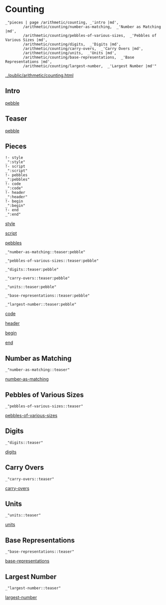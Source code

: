 # Counting

    _"pieces | page /arithmetic/counting, _'intro |md',
            /arithmetic/counting/number-as-matching,  _'Number as Matching |md',
            /arithmetic/counting/pebbles-of-various-sizes,  _'Pebbles of Various Sizes |md',
            /arithmetic/counting/digits,  _'Digits |md',
            /arithmetic/counting/carry-overs,  _'Carry Overs |md',
            /arithmetic/counting/units,  _'Units |md',
            /arithmetic/counting/base-representations,  _'Base Representations |md',
            /arithmetic/counting/largest-number,  _'Largest Number |md'"

[../public/arithmetic/counting.html](# "save:")


## Intro

[pebble]()

## Teaser

[pebble]()

## Pieces

    !- style
    _":style"
    !- script
    _":script"
    !- pebbles
    _":pebbles"
    !- code
    _":code"
    !- header
    _":header"
    !- begin
    _":begin"
    !- end
    _":end"

[style]() 

[script]()

[pebbles]()

    _"number-as-matching::teaser:pebble"

    _"pebbles-of-various-sizes::teaser:pebble"

    _"digits::teaser:pebble"

    _"carry-overs::teaser:pebble"

    _"units::teaser:pebble"

    _"base-representations::teaser:pebble"

    _"largest-number::teaser:pebble"


[code]()



[header]()

[begin]()

[end]()

## Number as Matching

    _"number-as-matching::teaser"


[number-as-matching](pages/arithmetic_counting_number-as-matching.md "load:")

## Pebbles of Various Sizes

    _"pebbles-of-various-sizes::teaser"


[pebbles-of-various-sizes](pages/arithmetic_counting_pebbles-of-various-sizes.md "load:")

## Digits

    _"digits::teaser"


[digits](pages/arithmetic_counting_digits.md "load:")

## Carry Overs

    _"carry-overs::teaser"


[carry-overs](pages/arithmetic_counting_carry-overs.md "load:")

## Units

    _"units::teaser"


[units](pages/arithmetic_counting_units.md "load:")

## Base Representations

    _"base-representations::teaser"


[base-representations](pages/arithmetic_counting_base-representations.md "load:")

## Largest Number

    _"largest-number::teaser"


[largest-number](pages/arithmetic_counting_largest-number.md "load:")